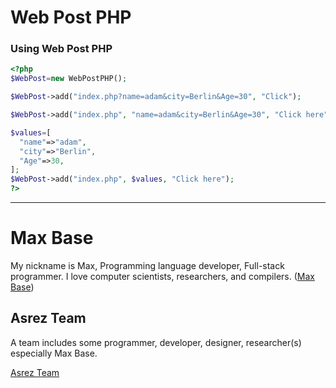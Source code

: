 # Web Post PHP

### Using Web Post PHP

```php
<?php
$WebPost=new WebPostPHP();

$WebPost->add("index.php?name=adam&city=Berlin&Age=30", "Click");

$WebPost->add("index.php", "name=adam&city=Berlin&Age=30", "Click here");

$values=[
  "name"=>"adam",
  "city"=>"Berlin",
  "Age"=>30,
];
$WebPost->add("index.php", $values, "Click here");
?>
```

---------

# Max Base

My nickname is Max, Programming language developer, Full-stack programmer. I love computer scientists, researchers, and compilers. ([Max Base](https://maxbase.org/))

## Asrez Team

A team includes some programmer, developer, designer, researcher(s) especially Max Base.

[Asrez Team](https://www.asrez.com/)

